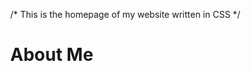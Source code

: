 /* This is the homepage of my website written in CSS */
<!DOCTYPE html>
<html lang="en">
<head>
<title>Austin Turner's website project</title>
<meta charset="utf-8">
<meta name="viewport" content="width=device-width, initial-scale=1">
<style>
body {
  margin: 0;
}

/* Header */
.header {
  background-color: #570000;
  padding: 20px;
  text-align: center;
}

</style>
</head>
<body>

<div class="header">
  <h1>About Me</h1>
</div>

</body>
</html>
